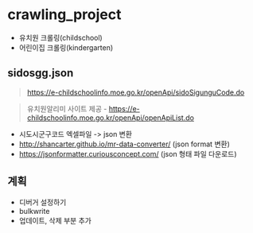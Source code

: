 # crawling_project
- 유치원 크롤링(childschool)
- 어린이집 크롤링(kindergarten)


## sidosgg.json 
 
> https://e-childschoolinfo.moe.go.kr/openApi/sidoSigunguCode.do 

> 유치원알리미 사이트 제공 - https://e-childschoolinfo.moe.go.kr/openApi/openApiList.do
 - 시도시군구코드 엑셀파일 -> json 변환
 - http://shancarter.github.io/mr-data-converter/ (json format 변환)
 - https://jsonformatter.curiousconcept.com/ (json 형태 파일 다운로드)


## 계획
- 디버거 설정하기
- bulkwrite
- 업데이트, 삭제 부분 추가

